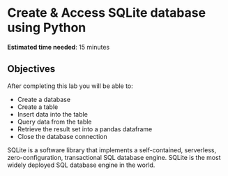 # Create & Access SQLite database using Python

**Estimated time needed**: 15 minutes

## Objectives
After completing this lab you will be able to:

- Create a database
- Create a table
- Insert data into the table
- Query data from the table
- Retrieve the result set into a pandas dataframe
- Close the database connection

SQLite is a software library that implements a self-contained, serverless, zero-configuration, transactional SQL database engine. SQLite is the most widely deployed SQL database engine in the world.
